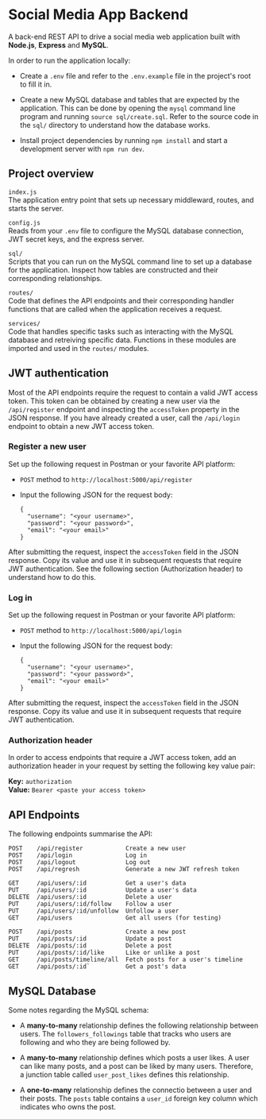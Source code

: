 # Social Media App Backend

A back-end REST API to drive a social media web application built with 
**Node.js**, **Express** and **MySQL**.

In order to run the application locally:

- Create a `.env` file and refer to the `.env.example` file in 
  the project's root to fill it in.

- Create a new MySQL database and tables that are expected by 
  the application. This can be done by opening the `mysql` command 
  line program and running `source sql/create.sql`. Refer to the
  source code in the `sql/` directory to understand how the database 
  works.

- Install project dependencies by running `npm install` and start 
  a development server with `npm run dev`.

## Project overview

`index.js`<br>
The application entry point that sets up necessary middleward, routes,
and starts the server.

`config.js`<br>
Reads from your `.env` file to configure the MySQL database connection, 
JWT secret keys, and the express server.

`sql/`<br>
Scripts that you can run on the MySQL command line to set up a database
for the application. Inspect how tables are constructed and their 
corresponding relationships.

`routes/`<br>
Code that defines the API endpoints and their corresponding handler functions 
that are called when the application receives a request.

`services/`<br>
Code that handles specific tasks such as interacting with the MySQL 
database and retreiving specific data. Functions in these modules are
imported and used in the `routes/` modules.

## JWT authentication

Most of the API endpoints require the request to contain a valid JWT access 
token. This token can be obtained by creating a new user via the 
`/api/register` endpoint and inspecting the `accessToken` property in 
the JSON response. If you have already created a user, call the 
`/api/login` endpoint to obtain a new JWT access token.

### Register a new user

Set up the following request in Postman or your favorite API platform:

- `POST` method to `http://localhost:5000/api/register`

- Input the following JSON for the request body:
  ```
  {
    "username": "<your username>",
    "password": "<your password>",
    "email": "<your email>"
  }
  ```

After submitting the request, inspect the `accessToken` field in the 
JSON response. Copy its value and use it in subsequent requests that
require JWT authentication. See the following section (Authorization header) to understand how to do this.

### Log in 

Set up the following request in Postman or your favorite API platform:

- `POST` method to `http://localhost:5000/api/login`

- Input the following JSON for the request body:
  ```
  {
    "username": "<your username>",
    "password": "<your password>",
    "email": "<your email>"
  }
  ```

After submitting the request, inspect the `accessToken` field in the 
JSON response. Copy its value and use it in subsequent requests that
require JWT authentication.

### Authorization header

In order to access endpoints that require a JWT access token, add an 
authorization header in your request by setting the following key value 
pair:

**Key:** `authorization`<br>
**Value:** `Bearer <paste your access token>` 

## API Endpoints

The following endpoints summarise the API:

```
POST    /api/register            Create a new user
POST    /api/login               Log in
POST    /api/logout              Log out
POST    /api/regresh             Generate a new JWT refresh token

GET     /api/users/:id           Get a user's data
PUT     /api/users/:id           Update a user's data
DELETE  /api/users/:id           Delete a user
PUT     /api/users/:id/follow    Follow a user
PUT     /api/users/:id/unfollow  Unfollow a user
GET     /api/users               Get all users (for testing)

POST    /api/posts               Create a new post
PUT     /api/posts/:id           Update a post
DELETE  /api/posts/:id           Delete a post
PUT     /api/posts/:id/like      Like or unlike a post
GET     /api/posts/timeline/all  Fetch posts for a user's timeline
GET     /api/posts/:id`          Get a post's data
```

## MySQL Database

Some notes regarding the MySQL schema:

- A **many-to-many** relationship defines the following relationship 
  between users. The `followers_followings` table that tracks who 
  users are following and who they are being followed by.

- A **many-to-many** relationship defines which posts a user likes. 
  A user can like many posts, and a post can be liked by many 
  users. Therefore, a junction table called `user_post_likes`
  defines this relationship.

- A **one-to-many** relationship defines the connectio between a
  user and their posts. The `posts` table contains a `user_id` 
  foreign key column which indicates who owns the post.
